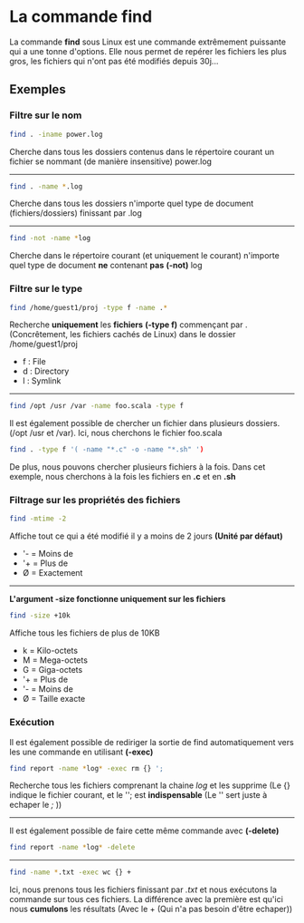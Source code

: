 # La commande find

La commande **find** sous Linux est une commande extrêmement puissante
qui a une tonne d'options. Elle nous permet de repérer les fichiers les
plus gros, les fichiers qui n'ont pas été modifiés depuis 30j...

## Exemples

### Filtre sur le nom

``` bash
find . -iname power.log
```

Cherche dans tous les dossiers contenus dans le répertoire courant un
fichier se nommant (de manière insensitive) power.log

------------------------------------------------------------------------

``` bash
find . -name *.log
```

Cherche dans tous les dossiers n'importe quel type de document
(fichiers/dossiers) finissant par .log

------------------------------------------------------------------------

``` bash
find -not -name *log
```

Cherche dans le répertoire courant (et uniquement le courant) n'importe
quel type de document **ne** contenant **pas** **(-not)** log

### Filtre sur le type

``` bash
find /home/guest1/proj -type f -name .*
```

Recherche **uniquement** les **fichiers** **(-type f)** commençant par .
(Concrêtement, les fichiers cachés de Linux) dans le dossier
/home/guest1/proj

-   f : File
-   d : Directory
-   l : Symlink

------------------------------------------------------------------------

``` bash
find /opt /usr /var -name foo.scala -type f
```

Il est également possible de chercher un fichier dans plusieurs
dossiers. (/opt /usr et /var). Ici, nous cherchons le fichier foo.scala

``` bash
find . -type f '( -name "*.c" -o -name "*.sh" ')
```

De plus, nous pouvons chercher plusieurs fichiers à la fois. Dans cet
exemple, nous cherchons à la fois les fichiers en **.c** et en **.sh**

### Filtrage sur les propriétés des fichiers

``` bash
find -mtime -2
```

Affiche tout ce qui a été modifié il y a moins de 2 jours **(Unité par
défaut)**

-   '- = Moins de
-   '+ = Plus de
-   Ø = Exactement

------------------------------------------------------------------------

**L'argument -size fonctionne uniquement sur les fichiers**

``` bash
find -size +10k
```

Affiche tous les fichiers de plus de 10KB

-   k = Kilo-octets
-   M = Mega-octets
-   G = Giga-octets
-   '+ = Plus de
-   '- = Moins de
-   Ø = Taille exacte

### Exécution

Il est également possible de rediriger la sortie de find automatiquement
vers les une commande en utilisant **(-exec)**

``` bash
find report -name *log* -exec rm {} ';
```

Recherche tous les fichiers comprenant la chaine *log* et les supprime
(Le {} indique le fichier courant, et le ''; est **indispensable** (Le
'' sert juste à echaper le *;* ))

------------------------------------------------------------------------

Il est également possible de faire cette même commande avec
**(-delete)**

``` bash
find report -name *log* -delete
```

------------------------------------------------------------------------

``` bash
find -name *.txt -exec wc {} +
```

Ici, nous prenons tous les fichiers finissant par *.txt* et nous
exécutons la commande sur tous ces fichiers. La différence avec la
première est qu'ici nous **cumulons** les résultats (Avec le + (Qui
n'a pas besoin d'être echaper))
